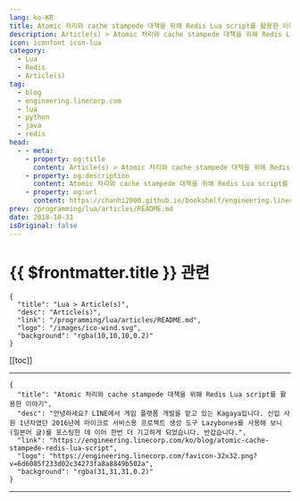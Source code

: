 ```yaml
---
lang: ko-KR
title: Atomic 처리와 cache stampede 대책을 위해 Redis Lua script를 활용한 이야기
description: Article(s) > Atomic 처리와 cache stampede 대책을 위해 Redis Lua script를 활용한 이야기
icon: iconfont icon-lua
category: 
  - Lua
  - Redis
  - Article(s)
tag: 
  - blog
  - engineering.linecorp.com
  - lua
  - python
  - java
  - redis
head:
  - - meta:
    - property: og:title
      content: Article(s) > Atomic 처리와 cache stampede 대책을 위해 Redis Lua script를 활용한 이야기
    - property: og:description
      content: Atomic 처리와 cache stampede 대책을 위해 Redis Lua script를 활용한 이야기
    - property: og:url
      content: https://chanhi2000.github.io/bookshelf/engineering.linecorp.com/atomic-cache-stampede-redis-lua-script.html
prev: /programming/lua/articles/README.md
date: 2018-10-31
isOriginal: false
---
```


# {{ $frontmatter.title }} 관련

```component VPCard
{
  "title": "Lua > Article(s)",
  "desc": "Article(s)",
  "link": "/programming/lua/articles/README.md",
  "logo": "/images/ico-wind.svg",
  "background": "rgba(10,10,10,0.2)"
}
```

[[toc]]

---

```component VPCard
{
  "title": "Atomic 처리와 cache stampede 대책을 위해 Redis Lua script를 활용한 이야기",
  "desc": "안녕하세요? LINE에서 게임 플랫폼 개발을 맡고 있는 Kagaya입니다. 신입 사원 1년차였던 2016년에 마이크로 서비스용 프로젝트 생성 도구 Lazybones를 사용해 보니(일본어 글)를 포스팅한 데 이어 한번 더 기고하게 되었습니다. 반갑습니다.",
  "link": "https://engineering.linecorp.com/ko/blog/atomic-cache-stampede-redis-lua-script",
  "logo": "https://engineering.linecorp.com/favicon-32x32.png?v=6d6085f233d02c34273fa8a8849b502a",
  "background": "rgba(31,31,31,0.2)"
}
```

<!-- TODO: 작성 -->

---

<TagLinks />